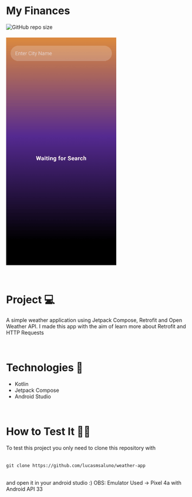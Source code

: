 
  <h1>My Finances</h1>



  
![GitHub repo size](https://img.shields.io/github/repo-size/lucasmsaluno/weather-app?style=for-the-badge)
 

  <h4>
    <img src="assets/weatherappgif.gif" width="300px" align="center"/>
  </h4>


</div>
<br/>

<h1>
  Project 💻
</h1>
<p>
 
A simple weather application using Jetpack Compose, Retrofit and Open Weather API. I made this app with the aim of learn more about Retrofit and HTTP Requests
</p>

<br/>

<div>
<h1>
  Technologies 🚀 
</h1>
  
- Kotlin
- Jetpack Compose
- Android Studio

</div>

<br/>

<h1>
  How to Test It 🤳🏽
</h1>
To test this project you only need to clone this repository with 
<br/>
<br/>

```
git clone https://github.com/lucasmsaluno/weather-app
```

<br/>
and open it in your android studio :)
OBS: Emulator Used -> Pixel 4a with Android API 33
